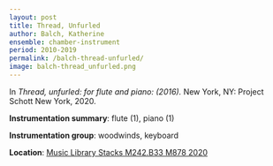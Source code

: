 ```yaml
---
layout: post
title: Thread, Unfurled
author: Balch, Katherine
ensemble: chamber-instrument
period: 2010-2019
permalink: /balch-thread-unfurled/
image: balch-thread_unfurled.png
---
```


In *Thread, unfurled: for flute and piano: (2016).* New York, NY: Project Schott New York, 2020.

**Instrumentation summary**: flute (1), piano (1)

**Instrumentation group**: woodwinds, keyboard

**Location**: <a href="https://tufts.primo.exlibrisgroup.com/permalink/01TUN_INST/1kc9gia/alma991018331657603851" target="_blank">Music Library Stacks M242.B33 M878 2020</a>